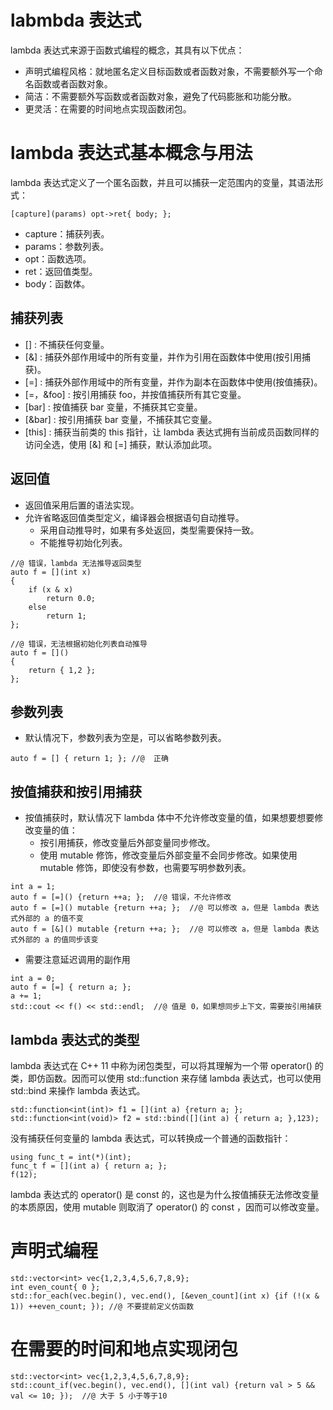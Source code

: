 # labmbda 表达式

lambda 表达式来源于函数式编程的概念，其具有以下优点：

- 声明式编程风格：就地匿名定义目标函数或者函数对象，不需要额外写一个命名函数或者函数对象。
- 简洁：不需要额外写函数或者函数对象，避免了代码膨胀和功能分散。
- 更灵活：在需要的时间地点实现函数闭包。

# lambda 表达式基本概念与用法

lambda 表达式定义了一个匿名函数，并且可以捕获一定范围内的变量，其语法形式：

```
[capture](params) opt->ret{ body; };
```

- capture：捕获列表。
- params：参数列表。
- opt：函数选项。
- ret：返回值类型。
- body：函数体。

## 捕获列表

- [] : 不捕获任何变量。
- [&] : 捕获外部作用域中的所有变量，并作为引用在函数体中使用(按引用捕获)。
- [=] : 捕获外部作用域中的所有变量，并作为副本在函数体中使用(按值捕获)。
- [=，&foo] : 按引用捕获 foo，并按值捕获所有其它变量。
- [bar] : 按值捕获 bar 变量，不捕获其它变量。
- [&bar] : 按引用捕获 bar 变量，不捕获其它变量。
- [this] : 捕获当前类的 this 指针，让 lambda 表达式拥有当前成员函数同样的访问全选，使用 [&] 和 [=] 捕获，默认添加此项。

## 返回值

- 返回值采用后置的语法实现。
- 允许省略返回值类型定义，编译器会根据语句自动推导。
  - 采用自动推导时，如果有多处返回，类型需要保持一致。
  - 不能推导初始化列表。

```
//@ 错误，lambda 无法推导返回类型
auto f = [](int x) 
{
    if (x & x)
   	 	return 0.0;
    else
    	return 1;
};

//@ 错误，无法根据初始化列表自动推导
auto f = []()
{
	return { 1,2 };
};
```

## 参数列表

- 默认情况下，参数列表为空是，可以省略参数列表。

```
auto f = []	{ return 1;	}; //@  正确
```

## 按值捕获和按引用捕获

- 按值捕获时，默认情况下 lambda 体中不允许修改变量的值，如果想要想要修改变量的值：
  - 按引用捕获，修改变量后外部变量同步修改。
  - 使用 mutable 修饰，修改变量后外部变量不会同步修改。如果使用 mutable 修饰，即使没有参数，也需要写明参数列表。

```
int a = 1;
auto f = [=]() {return ++a; };  //@ 错误，不允许修改
auto f = [=]() mutable {return ++a; };  //@ 可以修改 a，但是 lambda 表达式外部的 a 的值不变
auto f = [&]() mutable {return ++a; };  //@ 可以修改 a，但是 lambda 表达式外部的 a 的值同步该变
```

- 需要注意延迟调用的副作用

```
int a = 0;
auto f = [=] { return a; };
a += 1;
std::cout << f() << std::endl;  //@ 值是 0，如果想同步上下文，需要按引用捕获
```

## lambda 表达式的类型

lambda 表达式在 C++ 11 中称为闭包类型，可以将其理解为一个带 operator() 的类，即仿函数。因而可以使用 std::function 来存储 lambda 表达式，也可以使用 std::bind  来操作 lambda 表达式。

```
std::function<int(int)> f1 = [](int a) {return a; };
std::function<int(void)> f2 = std::bind([](int a) { return a; },123);
```

没有捕获任何变量的 lambda 表达式，可以转换成一个普通的函数指针：

```
using func_t = int(*)(int);
func_t f = [](int a) { return a; };
f(12);
```

lambda  表达式的 operator() 是 const 的，这也是为什么按值捕获无法修改变量的本质原因，使用 mutable 则取消了 operator() 的 const ，因而可以修改变量。

# 声明式编程

```
std::vector<int> vec{1,2,3,4,5,6,7,8,9};
int even_count{ 0 };
std::for_each(vec.begin(), vec.end(), [&even_count](int x) {if (!(x & 1)) ++even_count; }); //@ 不要提前定义仿函数
```

# 在需要的时间和地点实现闭包

```
std::vector<int> vec{1,2,3,4,5,6,7,8,9};
std::count_if(vec.begin(), vec.end(), [](int val) {return val > 5 && val <= 10; });  //@ 大于 5 小于等于10
```







